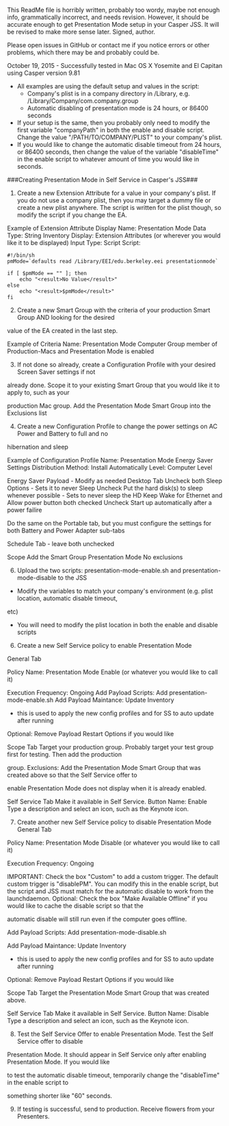 This ReadMe file is horribly written, probably too wordy, maybe not enough info, grammatically incorrect, and needs revision. However, it should be accurate enough to get Presentation Mode setup in your Casper JSS. It will be revised to make more sense later. Signed, author.

Please open issues in GitHub or contact me if you notice errors or other problems, which there may be and probably could be.

October 19, 2015 - Successfully tested in Mac OS X Yosemite and El Capitan using Casper version 9.81

- All examples are using the default setup and values in the script:
   - Company's plist is in a company directory in /Library, e.g. /Library/Company/com.company.group
   - Automatic disabling of presentation mode is 24 hours, or 86400 seconds
- If your setup is the same, then you probably only need to modify the first variable "companyPath" in both the enable and disable script. Change the value "/PATH/TO/COMPANY/PLIST" to your company's plist.
- If you would like to change the automatic disable timeout from 24 hours, or 86400 seconds, then change the value of the variable "disableTime" in the enable script to whatever amount of time you would like in seconds.

###Creating Presentation Mode in Self Service in Casper's JSS###

1. Create a new Extension Attribute for a value in your company's plist. If you do not use a company plist, then you may target a dummy file or create a new plist anywhere. The script is written for the plist though, so modify the script if you change the EA.

Example of Extension Attribute
Display Name: Presentation Mode
Data Type: String
Inventory Display: Extension Attributes (or wherever you would like it to be displayed)
Input Type: Script
Script:

```
#!/bin/sh
pmMode=`defaults read /Library/EEI/edu.berkeley.eei presentationmode`

if [ $pmMode == "" ]; then
	echo "<result>No Value</result>"
else
	echo "<result>$pmMode</result>"
fi
```

2. Create a new Smart Group with the criteria of your production Smart Group AND looking for the desired 

value of the EA created in the last step.

Example of Criteria
Name: Presentation Mode
Computer Group member of Production-Macs
and
Presentation Mode is enabled

3. If not done so already, create a Configuration Profile with your desired Screen Saver settings if not 

already done. Scope it to your existing Smart Group that you would like it to apply to, such as your 

production Mac group. Add the Presentation Mode Smart Group into the Exclusions list

4. Create a new Configuration Profile to change the power settings on AC Power and Battery to full and no 

hibernation and sleep

Example of Configuration Profile
Name: Presentation Mode Energy Saver Settings
Distribution Method: Install Automatically
Level: Computer Level

Energy Saver Payload - Modify as needed
Desktop Tab
Uncheck both Sleep Options - Sets it to never Sleep
Uncheck Put the hard disk(s) to sleep whenever possible - Sets to never sleep the HD
Keep Wake for Ethernet and Allow power button both checked
Uncheck Start up automatically after a power failire

Do the same on the Portable tab, but you must configure the settings for both Battery and Power Adapter sub-tabs

Schedule Tab - leave both unchecked

Scope
Add the Smart Group Presentation Mode
No exclusions


6. Upload the two scripts: presentation-mode-enable.sh and presentation-mode-disable to the JSS

- Modify the variables to match your company's environment (e.g. plist location, automatic disable timeout, 

etc)
- You will need to modify the plist location in both the enable and disable scripts



6. Create a new Self Service policy to enable Presentation Mode

General Tab

Policy Name: Presentation Mode Enable (or whatever you would like to call it)

Execution Frequency: Ongoing
Add Payload Scripts: Add presentation-mode-enable.sh
Add Payload Maintance: Update Inventory
- this is used to apply the new config profiles and for SS to auto update after running

Optional: Remove Payload Restart Options if you would like

Scope Tab
Target your production group. Probably target your test group first for testing. Then add the production 

group.
Exclusions: Add the Presentation Mode Smart Group that was created above so that the Self Service offer to 

enable Presentation Mode does not display when it is already enabled.

Self Service Tab
Make it available in Self Service.
Button Name: Enable
Type a description and select an icon, such as the Keynote icon.



7. Create another new Self Service policy to disable Presentation Mode
General Tab

Policy Name: Presentation Mode Disable (or whatever you would like to call it)

Execution Frequency: Ongoing

IMPORTANT: Check the box "Custom" to add a custom trigger. The default custom trigger is "disablePM". You can modify this in the enable script, but the script and JSS must match for the automatic disable to work from the launchdaemon.
Optional: Check the box "Make Available Offline" if you would like to cache the disable script so that the 

automatic disable will still run even if the computer goes offline.

Add Payload Scripts: Add presentation-mode-disable.sh

Add Payload Maintance: Update Inventory
- this is used to apply the new config profiles and for SS to auto update after running

Optional: Remove Payload Restart Options if you would like

Scope Tab
Target the Presentation Mode Smart Group that was created above.

Self Service Tab
Make it available in Self Service.
Button Name: Disable
Type a description and select an icon, such as the Keynote icon.



8. Test the Self Service Offer to enable Presentation Mode. Test the Self Service offer to disable 

Presentation Mode. It should appear in Self Service only after enabling Presentation Mode. If you would like 

to test the automatic disable timeout, temporarily change the "disableTime" in the enable script to 

something shorter like "60" seconds.

9. If testing is successful, send to production. Receive flowers from your Presenters.
